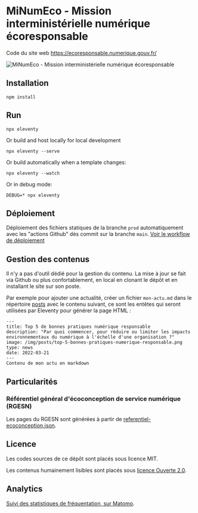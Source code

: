 # MiNumEco - Mission interministérielle numérique écoresponsable

Code du site web https://ecoresponsable.numerique.gouv.fr/

![MiNumEco - Mission interministérielle numérique écoresponsable](https://raw.githubusercontent.com/DISIC/MiNumEco/main/img/logo.png)

## Installation

```
npm install
```

## Run

```
npx eleventy
```

Or build and host locally for local development
```
npx eleventy --serve
```

Or build automatically when a template changes:
```
npx eleventy --watch
```

Or in debug mode:
```
DEBUG=* npx eleventy
```

## Déploiement

Déploiement des fichiers statiques de la branche `prod` automatiquement avec les "actions Github" dès commit sur la branche `main`. [Voir le workflow de déploiement](https://github.com/DISIC/greentech/blob/main/.github/workflows/deploy.yml)

## Gestion des contenus

Il n'y a pas d'outil dédié pour la gestion du contenu. La mise à jour se fait via Github ou plus confortablement, en local en clonant le dépôt et en installant le site sur son poste. 

Par exemple pour ajouter une actualité, créer un fichier `mon-actu.md` dans le répertoire [posts](posts) avec le contenu suivant, ce sont les entêtes qui seront utilisées par Eleventy pour générer la page HTML :

    ---
    title: Top 5 de bonnes pratiques numérique responsable
    description: "Par quoi commencer, pour réduire ou limiter les impacts environnementaux du numérique à l'échelle d'une organisation ?"
    image: /img/posts/top-5-bonnes-pratiques-numerique-responsable.png
    type: news
    date: 2022-03-21
    ---
    Contenu de mon actu en markdown

## Particularités

### Référentiel général d'écoconception de service numérique (RGESN)

Les pages du RGESN sont générées à partir de [referentiel-ecoconception.json](/DISIC/MiNumEco/blob/main/_data/referentiel-ecoconception.json).

## Licence

Les codes sources de ce dépôt sont placés sous licence MIT.

Les contenus humainement lisibles sont placés sous [licence Ouverte 2.0](https://www.etalab.gouv.fr/licence-ouverte-open-licence).

## Analytics

[Suivi des statistiques de fréquentation, sur Matomo](https://stats.data.gouv.fr/index.php?module=CoreHome&action=index&idSite=281&period=day&date=yesterday#?period=day&date=yesterday&category=Dashboard_Dashboard&subcategory=1&idSite=281).
